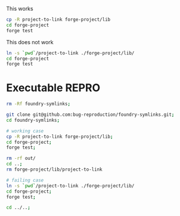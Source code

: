 
This works

```bash
cp -R project-to-link forge-project/lib
cd forge-project
forge test
```

This does not work

```bash
ln -s `pwd`/project-to-link ./forge-project/lib/
cd forge-project
forge test
```

# Executable REPRO


```bash
rm -Rf foundry-symlinks;

git clone git@github.com:bug-reproduction/foundry-symlinks.git;
cd foundry-symlinks;

# working case
cp -R project-to-link forge-project/lib;
cd forge-project;
forge test;

rm -rf out/
cd ..;
rm forge-project/lib/project-to-link

# failing case
ln -s `pwd`/project-to-link ./forge-project/lib/
cd forge-project;
forge test;

cd ../..;
```
